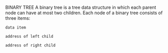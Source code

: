 BINARY TREE
A binary tree is a tree data structure in which each parent node can have at most two children. Each node of a binary tree consists of three items:

    data item

    address of left child

    address of right child
